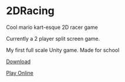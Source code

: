 # 2DRacing

Cool mario kart-esque 2D racer game

Currently a 2 player split screen game. 

My first full scale Unity game. Made for school

[Download](https://github.com/ajayyy/2DRacing/releases)

[Play Online](http://ajayinkingston.com/FocusProgramSite/2DRacing/">http://ajayinkingston.com/FocusProgramSite/2DRacing/)
